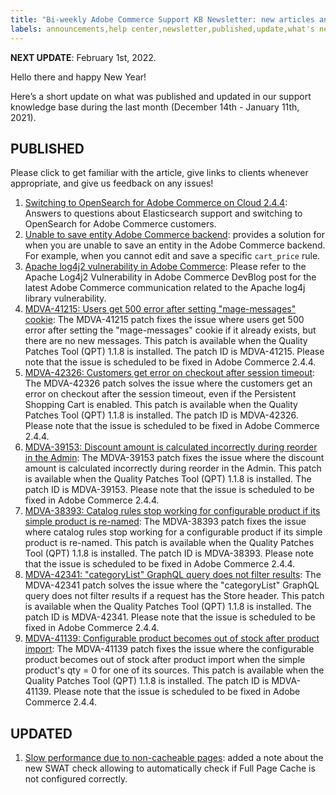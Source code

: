 ```yaml
---
title: "Bi-weekly Adobe Commerce Support KB Newsletter: new articles and updates"
labels: announcements,help center,newsletter,published,update,what's new,Magento,Adobe Commerce,cloud infrastructure,on-premises
---
```


 **NEXT UPDATE**: February 1st, 2022.

Hello there and happy New Year!

Here’s a short update on what was published and updated in our support knowledge base during the last month (December 14th - January 11th, 2021).


## PUBLISHED

Please click to get familiar with the article, give links to clients whenever appropriate, and give us feedback on any issues!

1. [Switching to OpenSearch for Adobe Commerce on Cloud 2.4.4](https://support.magento.com/hc/en-us/articles/4419942355725-Switching-to-OpenSearch-for-Adobe-Commerce-on-Cloud-2-4-4): Answers to questions about Elasticsearch support and switching to OpenSearch for Adobe Commerce customers.
1. [Unable to save entity Adobe Commerce backend](https://support.magento.com/hc/en-us/articles/4416696753165-Unable-to-save-entity-Adobe-Commerce-backend): provides a solution for when you are unable to save an entity in the Adobe Commerce backend. For example, when you cannot edit and save a specific `cart_price` rule.
1. [Apache log4j2 vulnerability in Adobe Commerce](https://support.magento.com/hc/en-us/articles/4416923268749-Apache-log4j2-vulnerability-in-Adobe-Commerce): Please refer to the Apache Log4j2 Vulnerability in Adobe Commerce DevBlog post for the latest Adobe Commerce communication related to the Apache log4j library vulnerability.
1. [MDVA-41215: Users get 500 error after setting "mage-messages" cookie](https://support.magento.com/hc/en-us/articles/4417378995853-MDVA-41215-Users-get-500-error-after-setting-mage-messages-cookie): The MDVA-41215 patch fixes the issue where users get 500 error after setting the "mage-messages" cookie if it already exists, but there are no new messages. This patch is available when the Quality Patches Tool (QPT) 1.1.8 is installed. The patch ID is MDVA-41215. Please note that the issue is scheduled to be fixed in Adobe Commerce 2.4.4.
1. [MDVA-42326: Customers get error on checkout after session timeout](https://support.magento.com/hc/en-us/articles/4417946690189-MDVA-42326-Customers-get-error-on-checkout-after-session-timeout): The MDVA-42326 patch solves the issue where the customers get an error on checkout after the session timeout, even if the Persistent Shopping Cart is enabled. This patch is available when the Quality Patches Tool (QPT) 1.1.8 is installed. The patch ID is MDVA-42326. Please note that the issue is scheduled to be fixed in Adobe Commerce 2.4.4.
1. [MDVA-39153: Discount amount is calculated incorrectly during reorder in the Admin](https://support.magento.com/hc/en-us/articles/4417472073229-MDVA-39153-Discount-amount-is-calculated-incorrectly-during-reorder-in-the-Admin): The MDVA-39153 patch fixes the issue where the discount amount is calculated incorrectly during reorder in the Admin. This patch is available when the Quality Patches Tool (QPT) 1.1.8 is installed. The patch ID is MDVA-39153. Please note that the issue is scheduled to be fixed in Adobe Commerce 2.4.4.
1. [MDVA-38393: Catalog rules stop working for configurable product if its simple product is re-named](https://support.magento.com/hc/en-us/articles/4417486925837-MDVA-38393-Catalog-rules-stop-working-for-configurable-product-if-its-simple-product-is-re-named): The MDVA-38393 patch fixes the issue where catalog rules stop working for a configurable product if its simple product is re-named. This patch is available when the Quality Patches Tool (QPT) 1.1.8 is installed. The patch ID is MDVA-38393. Please note that the issue is scheduled to be fixed in Adobe Commerce 2.4.4.
1. [MDVA-42341: "categoryList" GraphQL query does not filter results](https://support.magento.com/hc/en-us/articles/4417941731981-MDVA-42341-categoryList-GraphQL-query-does-not-filter-results): The MDVA-42341 patch solves the issue where the "categoryList" GraphQL query does not filter results if a request has the Store header. This patch is available when the Quality Patches Tool (QPT) 1.1.8 is installed. The patch ID is MDVA-42341. Please note that the issue is scheduled to be fixed in Adobe Commerce 2.4.4.
1. [MDVA-41139: Configurable product becomes out of stock after product import](https://support.magento.com/hc/en-us/articles/4417387901837-MDVA-41139-Configurable-product-becomes-out-of-stock-after-product-import): The MDVA-41139 patch fixes the issue where the configurable product becomes out of stock after product import when the simple product's qty = 0 for one of its sources. This patch is available when the Quality Patches Tool (QPT) 1.1.8 is installed. The patch ID is MDVA-41139. Please note that the issue is scheduled to be fixed in Adobe Commerce 2.4.4.

## UPDATED

1. [Slow performance due to non-cacheable pages](https://support.magento.com/hc/en-us/articles/360039145192): added a note about the new SWAT check allowing to automatically check if Full Page Cache is not configured correctly.
